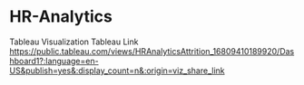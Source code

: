 # HR-Analytics
Tableau Visualization
Tableau Link
https://public.tableau.com/views/HRAnalyticsAttrition_16809410189920/Dashboard1?:language=en-US&publish=yes&:display_count=n&:origin=viz_share_link
